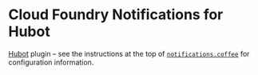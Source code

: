 # Cloud Foundry Notifications for Hubot

[Hubot](https://hubot.github.com/) plugin – see the instructions at the top of [`notifications.coffee`](scripts/notifications.coffee) for configuration information.
